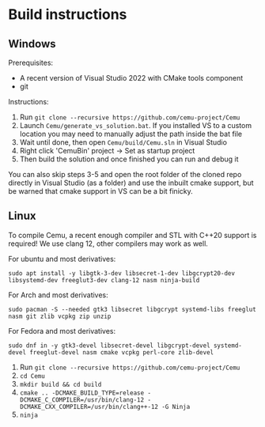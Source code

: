 # Build instructions

## Windows

Prerequisites:
- A recent version of Visual Studio 2022 with CMake tools component
- git

Instructions:

1) Run `git clone --recursive https://github.com/cemu-project/Cemu`
2) Launch `Cemu/generate_vs_solution.bat`. If you installed VS to a custom location you may need to manually adjust the path inside the bat file
3) Wait until done, then open `Cemu/build/Cemu.sln` in Visual Studio
4) Right click 'CemuBin' project -> Set as startup project
5) Then build the solution and once finished you can run and debug it

You can also skip steps 3-5 and open the root folder of the cloned repo directly in Visual Studio (as a folder) and use the inbuilt cmake support, but be warned that cmake support in VS can be a bit finicky.

## Linux

To compile Cemu, a recent enough compiler and STL with C++20 support is required! We use clang 12, other compilers may work as well.

For ubuntu and most derivatives:


`sudo apt install -y libgtk-3-dev libsecret-1-dev libgcrypt20-dev libsystemd-dev freeglut3-dev clang-12 nasm ninja-build`

For Arch and most derivatives:

`sudo pacman -S --needed gtk3 libsecret libgcrypt systemd-libs freeglut nasm git zlib vcpkg zip unzip`

For Fedora and most derivatives:

`sudo dnf in -y gtk3-devel libsecret-devel libgcrypt-devel systemd-devel freeglut-devel nasm cmake vcpkg perl-core zlib-devel`

1) Run `git clone --recursive https://github.com/cemu-project/Cemu`
2) `cd Cemu`
3) `mkdir build && cd build`
4) `cmake .. -DCMAKE_BUILD_TYPE=release -DCMAKE_C_COMPILER=/usr/bin/clang-12 -DCMAKE_CXX_COMPILER=/usr/bin/clang++-12 -G Ninja`
5) `ninja`
